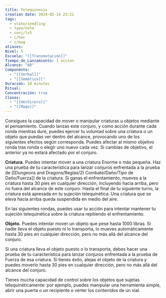 ```yaml
---
title: Telequinesis
creation date: 2024-02-14 23:21
tags:
  - state/seedling
  - type/note
  - conj/lv5
  - c/hec
  - c/mag
aliases: 
Nivel: 5
Escuela: "[[Transmutación]]"
Tiempo_de_Lanzamiento: 1 accion
Alcance: "60"
Componente:
  - "[[Verbal]]"
  - "[[Somático]]"
Duración: 10 minutos
Ritual: 
Concentración: true
Clases:
  - "[[Hechicero]]"
  - "[[Mago]]"
---
```

Consigues la capacidad de mover o manipular criaturas u objetos mediante el pensamiento. Cuando lanzas este conjuro, y como acción durante cada ronda mientras dure, puedes ejercer tu voluntad sobre una criatura o un objeto que puedas ver dentro del alcance, provocando uno de los siguientes efectos según corresponda. Puedes afectar al mismo objetivo ronda tras ronda o elegir uno nuevo cada vez. Si cambias de objetivo, el anterior ya no estará afectado por el conjuro.

**Criatura.** Puedes intentar mover a una criatura Enorme o más pequeña. Haz una prueba de tu característica para lanzar conjuros enfrentada a la prueba de [[Dungeons and Dragons/Reglas/2) Combate/Daño/Tipo de Daño/Fuerza]] de la criatura. Si ganas el enfrentamiento, mueves a la criatura hasta 30 pies en cualquier dirección, incluyendo hacia arriba, pero no fuera del alcance de este conjuro. Hasta el final de tu siguiente turno, la criatura está apresada en tu sujeción telequinética. Una criatura que se eleva hacia arriba queda suspendida en medio del aire.

En las siguientes rondas, puedes usar tu acción para intentar mantener tu sujeción telequinética sobre la criatura repitiendo el enfrentamiento.

**Objeto.** Puedes intentar mover un objeto que pese hasta 1000 libras. Si nadie lleva el objeto puesto ni lo transporta, lo mueves automáticamente hasta 30 pies en cualquier dirección, pero no más allá del alcance del conjuro.

Si una criatura lleva el objeto puesto o lo transporta, debes hacer una prueba de tu característica para lanzar conjuros enfrentada a la prueba de Fuerza de esa criatura. Si tienes éxito, alejas el objeto de la criatura y puedes moverlo hasta 30 pies en cualquier dirección, pero no más allá del alcance del conjuro.

Tienes mucha capacidad de control sobre los objetos que sujetas telequinéticamente: por ejemplo, puedes manipular una herramienta simple, abrir una puerta o un recipiente o verter los contenidos de un vial.